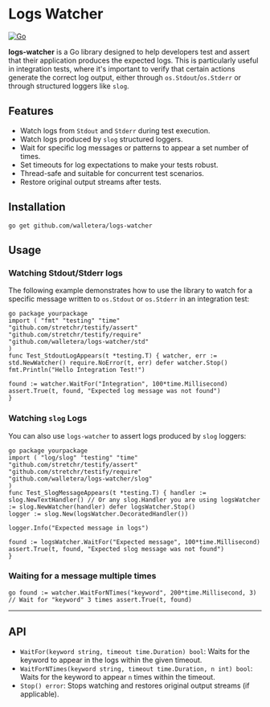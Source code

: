 # Logs Watcher
[![Go](https://github.com/walletera/logs-watcher/actions/workflows/go.yml/badge.svg)](https://github.com/walletera/logs-watcher/actions/workflows/go.yml)

**logs-watcher** is a Go library designed to help developers test and assert that their application produces the expected logs. This is particularly useful in integration tests, where it's important to verify that certain actions generate the correct log output, either through `os.Stdout`/`os.Stderr` or through structured loggers like `slog`.

## Features

- Watch logs from `Stdout` and `Stderr` during test execution.
- Watch logs produced by `slog` structured loggers.
- Wait for specific log messages or patterns to appear a set number of times.
- Set timeouts for log expectations to make your tests robust.
- Thread-safe and suitable for concurrent test scenarios.
- Restore original output streams after tests.

## Installation
```
go get github.com/walletera/logs-watcher
``` 

## Usage

### Watching Stdout/Stderr logs

The following example demonstrates how to use the library to watch for a specific message written to `os.Stdout` or `os.Stderr` in an integration test:
```
go package yourpackage
import ( "fmt" "testing" "time"
"github.com/stretchr/testify/assert"
"github.com/stretchr/testify/require"
"github.com/walletera/logs-watcher/std"
)
func Test_StdoutLogAppears(t *testing.T) { watcher, err := std.NewWatcher() require.NoError(t, err) defer watcher.Stop()
fmt.Println("Hello Integration Test!")

found := watcher.WaitFor("Integration", 100*time.Millisecond)
assert.True(t, found, "Expected log message was not found")
}
``` 

### Watching `slog` Logs

You can also use `logs-watcher` to assert logs produced by `slog` loggers:
```
go package yourpackage
import ( "log/slog" "testing" "time"
"github.com/stretchr/testify/assert"
"github.com/stretchr/testify/require"
"github.com/walletera/logs-watcher/slog"
)
func Test_SlogMessageAppears(t *testing.T) { handler := slog.NewTextHandler() // Or any slog.Handler you are using logsWatcher := slog.NewWatcher(handler) defer logsWatcher.Stop()
logger := slog.New(logsWatcher.DecoratedHandler())

logger.Info("Expected message in logs")

found := logsWatcher.WaitFor("Expected message", 100*time.Millisecond)
assert.True(t, found, "Expected slog message was not found")
}
``` 

### Waiting for a message multiple times
```
go found := watcher.WaitForNTimes("keyword", 200*time.Millisecond, 3) // Wait for "keyword" 3 times assert.True(t, found)
``` 

---

## API

- `WaitFor(keyword string, timeout time.Duration) bool`: Waits for the keyword to appear in the logs within the given timeout.
- `WaitForNTimes(keyword string, timeout time.Duration, n int) bool`: Waits for the keyword to appear `n` times within the timeout.
- `Stop() error`: Stops watching and restores original output streams (if applicable).
```
